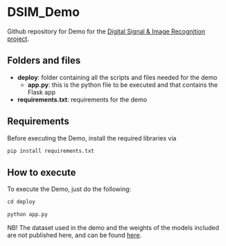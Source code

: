 # **DSIM_Demo**

Github repository for Demo for the [Digital Signal & Image Recognition project](https://github.com/federicodeservi/DSIM_project).

## **Folders and files**

* **deploy**: folder containing all the scripts and files needed for the demo
    * **app.py**: this is the python file to be executed and that contains the Flask app
* **requirements.txt**: requirements for the demo

## **Requirements**

Before executing the Demo, install the required libraries via

```python
pip install requirements.txt
```

## **How to execute**

To execute the Demo, just do the following:

```python
cd deploy

python app.py
```

NB! The dataset used in the demo and the weights of the models included are not published here, and can be found [here](https://github.com/federicodeservi/DSIM_project).

